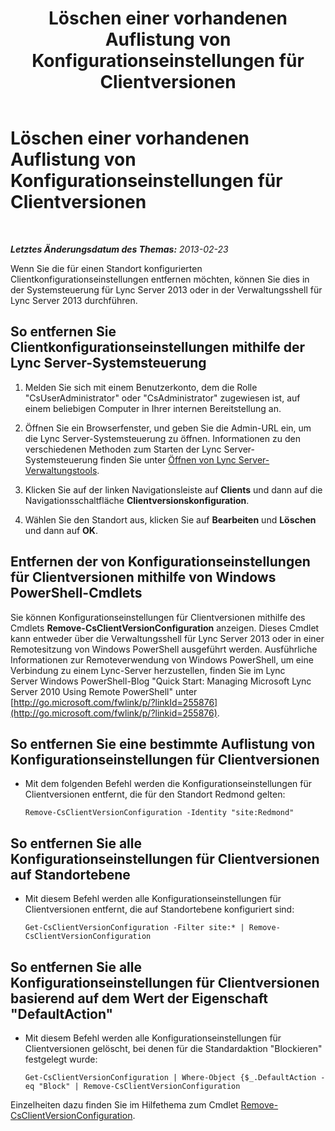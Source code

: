 ﻿---
title: Löschen einer vorhandenen Auflistung von Konfigurationseinstellungen für Clientversionen
TOCTitle: Löschen einer vorhandenen Auflistung von Konfigurationseinstellungen für Clientversionen
ms:assetid: 70bf1216-d0d2-45ce-881f-b8edadf3cec7
ms:mtpsurl: https://technet.microsoft.com/de-de/library/JJ898480(v=OCS.15)
ms:contentKeyID: 52056364
ms.date: 05/19/2016
mtps_version: v=OCS.15
ms.translationtype: HT
---

# Löschen einer vorhandenen Auflistung von Konfigurationseinstellungen für Clientversionen

 

_**Letztes Änderungsdatum des Themas:** 2013-02-23_

Wenn Sie die für einen Standort konfigurierten Clientkonfigurationseinstellungen entfernen möchten, können Sie dies in der Systemsteuerung für Lync Server 2013 oder in der Verwaltungsshell für Lync Server 2013 durchführen.

## So entfernen Sie Clientkonfigurationseinstellungen mithilfe der Lync Server-Systemsteuerung

1.  Melden Sie sich mit einem Benutzerkonto, dem die Rolle "CsUserAdministrator" oder "CsAdministrator" zugewiesen ist, auf einem beliebigen Computer in Ihrer internen Bereitstellung an.

2.  Öffnen Sie ein Browserfenster, und geben Sie die Admin-URL ein, um die Lync Server-Systemsteuerung zu öffnen. Informationen zu den verschiedenen Methoden zum Starten der Lync Server-Systemsteuerung finden Sie unter [Öffnen von Lync Server-Verwaltungstools](lync-server-2013-open-lync-server-administrative-tools.md).

3.  Klicken Sie auf der linken Navigationsleiste auf **Clients** und dann auf die Navigationsschaltfläche **Clientversionskonfiguration**.

4.  Wählen Sie den Standort aus, klicken Sie auf **Bearbeiten** und **Löschen** und dann auf **OK**.

## Entfernen der von Konfigurationseinstellungen für Clientversionen mithilfe von Windows PowerShell-Cmdlets

Sie können Konfigurationseinstellungen für Clientversionen mithilfe des Cmdlets **Remove-CsClientVersionConfiguration** anzeigen. Dieses Cmdlet kann entweder über die Verwaltungsshell für Lync Server 2013 oder in einer Remotesitzung von Windows PowerShell ausgeführt werden. Ausführliche Informationen zur Remoteverwendung von Windows PowerShell, um eine Verbindung zu einem Lync-Server herzustellen, finden Sie im Lync Server Windows PowerShell-Blog "Quick Start: Managing Microsoft Lync Server 2010 Using Remote PowerShell" unter [http://go.microsoft.com/fwlink/p/?linkId=255876](http://go.microsoft.com/fwlink/p/?linkid=255876).

## So entfernen Sie eine bestimmte Auflistung von Konfigurationseinstellungen für Clientversionen

  - Mit dem folgenden Befehl werden die Konfigurationseinstellungen für Clientversionen entfernt, die für den Standort Redmond gelten:
    
        Remove-CsClientVersionConfiguration -Identity "site:Redmond"

## So entfernen Sie alle Konfigurationseinstellungen für Clientversionen auf Standortebene

  - Mit diesem Befehl werden alle Konfigurationseinstellungen für Clientversionen entfernt, die auf Standortebene konfiguriert sind:
    
        Get-CsClientVersionConfiguration -Filter site:* | Remove-CsClientVersionConfiguration

## So entfernen Sie alle Konfigurationseinstellungen für Clientversionen basierend auf dem Wert der Eigenschaft "DefaultAction"

  - Mit diesem Befehl werden alle Konfigurationseinstellungen für Clientversionen gelöscht, bei denen für die Standardaktion "Blockieren" festgelegt wurde:
    
        Get-CsClientVersionConfiguration | Where-Object {$_.DefaultAction -eq "Block" | Remove-CsClientVersionConfiguration

Einzelheiten dazu finden Sie im Hilfethema zum Cmdlet [Remove-CsClientVersionConfiguration](remove-csclientversionconfiguration.md).

